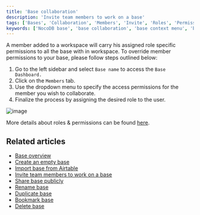 ```yaml
---
title: 'Base collaboration'
description: 'Invite team members to work on a base'
tags: ['Bases', 'Collaboration', 'Members', 'Invite', 'Roles', 'Permissions']
keywords: ['NocoDB base', 'base collaboration', 'base context menu', 'base owner', 'base collaboration', 'base actions', 'base settings', 'base administration', 'base organization']
---
```


A member added to a workspace will carry his assigned role specific permissions to all the base with in workspace. To override member permissions to your base, please follow steps outlined below:

1. Go to the left sidebar and select `Base name` to access the `Base Dashboard.`
2. Click on the `Members` tab.
3. Use the dropdown menu to specify the access permissions for the member you wish to collaborate.
4. Finalize the process by assigning the desired role to the user.

![image](/img/v2/base/base-collaboration.png)

More details about roles & permissions can be found [here](/roles-and-permissions/overview).

## Related articles
- [Base overview](/bases/base-overview)
- [Create an empty base](/bases/create-base)
- [Import base from Airtable](/bases/import-base-from-airtable)
- [Invite team members to work on a base](/bases/base-collaboration)
- [Share base publicly](/bases/share-base)
- [Rename base](/bases/actions-on-base#rename-base)
- [Duplicate base](/bases/actions-on-base#duplicate-base)
- [Bookmark base](/bases/actions-on-base#star-base)
- [Delete base](/bases/actions-on-base#delete-base)
